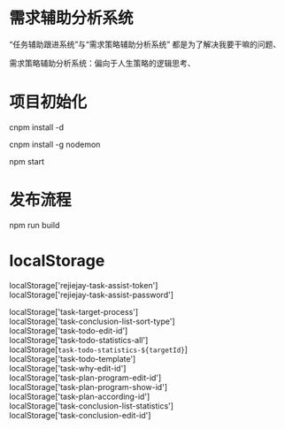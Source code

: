 # 需求辅助分析系统
“任务辅助跟进系统”与“需求策略辅助分析系统” 都是为了解决我要干嘛的问题、

需求策略辅助分析系统：偏向于人生策略的逻辑思考、

# 项目初始化
cnpm install -d  

cnpm install -g nodemon  

npm start  

# 发布流程
npm run build  

# localStorage

localStorage['rejiejay-task-assist-token']  
localStorage['rejiejay-task-assist-password']  

localStorage['task-target-process']  
localStorage['task-conclusion-list-sort-type']  
localStorage['task-todo-edit-id']  
localStorage['task-todo-statistics-all']  
localStorage[`task-todo-statistics-${targetId}`]  
localStorage['task-todo-template']  
localStorage['task-why-edit-id']  
localStorage['task-plan-program-edit-id']  
localStorage['task-plan-program-show-id']  
localStorage['task-plan-according-id']  
localStorage['task-conclusion-list-statistics']  
localStorage['task-conclusion-edit-id']  
